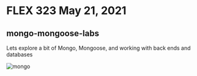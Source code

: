 # FLEX 323 May 21, 2021

## mongo-mongoose-labs

Lets explore a bit of Mongo, Mongoose, and working with back ends and databases


![mongo](https://media1.tenor.com/images/c74a0b702f2c79ba125da75a09e4ae25/tenor.gif?itemid=4816678)
